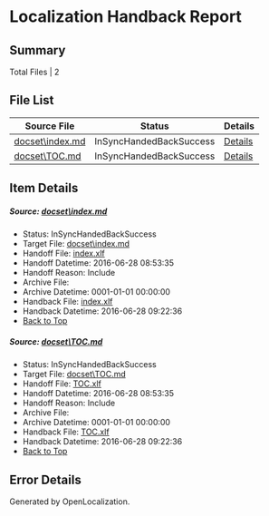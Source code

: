 # <a name='report-top'></a> Localization Handback Report

## Summary
 Total Files | 2

## File List
 Source File | Status | Details 
 ----------- | ------ | ------- 
 [docset\index.md](https://github.com/OpenLocalizationOrg/wdg-cpub-hardware-commercialization/blob/0f8db04cd7f6441855eae9187c7e62741becb18d/docset/index.md) | InSyncHandedBackSuccess | [Details](#865258c0b403d4e7979d7ee32d3f87b63a349f086)
 [docset\TOC.md](https://github.com/OpenLocalizationOrg/wdg-cpub-hardware-commercialization/blob/51bdc2c7488a2c06b56adad3af5b307db825d14c/docset/TOC.md) | InSyncHandedBackSuccess | [Details](#0b34fef853fc3e33f4bb972fbfd5f7b0dce72fef1095)

## Item Details
##### <a name='865258c0b403d4e7979d7ee32d3f87b63a349f086'></a> Source: [docset\index.md](https://github.com/OpenLocalizationOrg/wdg-cpub-hardware-commercialization/blob/0f8db04cd7f6441855eae9187c7e62741becb18d/docset/index.md)
* Status: InSyncHandedBackSuccess
* Target File: [docset\index.md](https://github.com/OpenLocalizationOrg/wdg-cpub-hardware-commercialization.zh-cn/blob/ded9cb3ae927b3d0afb62c8f4543392fca6b1d32/docset/index.md)
* Handoff File: [index.xlf](https://github.com/OpenLocalizationOrg/wdg-test.handoff/blob/5858028940c0dddcd8488a6357c0f3c6cad863f1/ol-handoff/en-us.wdg-cpub-hardware-commercialization/docset/index.xlf)
* Handoff Datetime: 2016-06-28 08:53:35
* Handoff Reason: Include
* Archive File: 
* Archive Datetime: 0001-01-01 00:00:00
* Handback File: [index.xlf](https://github.com/OpenLocalizationOrg/wdg-test.handback/blob/7e84640d85a07c26f8628d3e73c2033b56e78d79/ol-handback/zh-cn.wdg-cpub-hardware-commercialization/docset/index.xlf)
* Handback Datetime: 2016-06-28 09:22:36
* [Back to Top](#report-top)

##### <a name='0b34fef853fc3e33f4bb972fbfd5f7b0dce72fef1095'></a> Source: [docset\TOC.md](https://github.com/OpenLocalizationOrg/wdg-cpub-hardware-commercialization/blob/51bdc2c7488a2c06b56adad3af5b307db825d14c/docset/TOC.md)
* Status: InSyncHandedBackSuccess
* Target File: [docset\TOC.md](https://github.com/OpenLocalizationOrg/wdg-cpub-hardware-commercialization.zh-cn/blob/ded9cb3ae927b3d0afb62c8f4543392fca6b1d32/docset/TOC.md)
* Handoff File: [TOC.xlf](https://github.com/OpenLocalizationOrg/wdg-test.handoff/blob/5858028940c0dddcd8488a6357c0f3c6cad863f1/ol-handoff/en-us.wdg-cpub-hardware-commercialization/docset/TOC.xlf)
* Handoff Datetime: 2016-06-28 08:53:35
* Handoff Reason: Include
* Archive File: 
* Archive Datetime: 0001-01-01 00:00:00
* Handback File: [TOC.xlf](https://github.com/OpenLocalizationOrg/wdg-test.handback/blob/7e84640d85a07c26f8628d3e73c2033b56e78d79/ol-handback/zh-cn.wdg-cpub-hardware-commercialization/docset/TOC.xlf)
* Handback Datetime: 2016-06-28 09:22:36
* [Back to Top](#report-top)


## Error Details

Generated by OpenLocalization.
